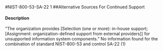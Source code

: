 #NIST-800-53-SA-22 1
##Alternative Sources For Continued Support
#### Description
"The organization provides [Selection (one or more): in-house support; [Assignment: organization-defined support from external providers]] for unsupported information system components."
No information found for the combination of standard NIST-800-53 and control SA-22 (1)
